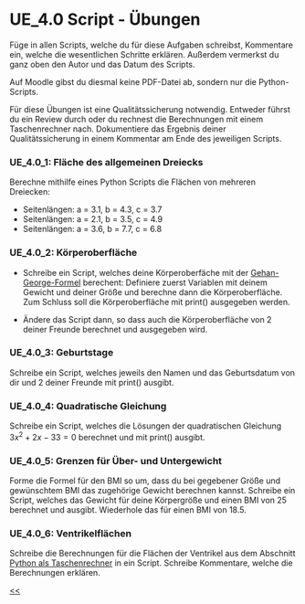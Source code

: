 # UE_4.0 Script - Übungen

Füge in allen Scripts, welche du für diese Aufgaben schreibst, Kommentare ein, 
welche die wesentlichen Schritte erklären.
Außerdem vermerkst du ganz oben den Autor und das Datum des Scripts.

Auf Moodle gibst du diesmal keine PDF-Datei ab, 
sondern nur die Python-Scripts.

Für diese Übungen ist eine Qualitätssicherung notwendig.
Entweder führst du ein Review durch oder du rechnest die 
Berechnungen mit einem Taschenrechner nach.
Dokumentiere das Ergebnis deiner Qualitätssicherung 
in einem Kommentar am Ende des jeweiligen Scripts.

### UE_4.0_1: Fläche des allgemeinen Dreiecks

Berechne mithilfe eines Python Scripts die Flächen von mehreren Dreiecken:
  - Seitenlängen: a = 3.1, b = 4.3, c = 3.7
  - Seitenlängen: a = 2.1, b = 3.5, c = 4.9
  - Seitenlängen: a = 3.6, b = 7.7, c = 6.8

### UE_4.0_2: Körperoberfläche
  
- Schreibe ein Script, welches deine Körperoberfäche mit der 
[Gehan-George-Formel](https://de.wikipedia.org/wiki/K%C3%B6rperoberfl%C3%A4che) berechent: 
Definiere zuerst Variablen mit deinem Gewicht und 
deiner Größe und berechne dann die Körperoberfläche.
Zum Schluss soll die Körperoberfläche mit print() ausgegeben werden.

- Ändere das Script dann, so dass auch die Körperoberfläche 
von 2 deiner Freunde berechnet und ausgegeben wird.

### UE_4.0_3: Geburtstage
 
Schreibe ein Script, welches jeweils den Namen und das Geburtsdatum von dir und 2 deiner Freunde mit print() ausgibt.


### UE_4.0_4: Quadratische Gleichung

Schreibe ein Script, welches die Lösungen der quadratischen Gleichung
$3x^2 + 2x - 33 = 0$ berechnet und mit print() ausgibt.

### UE_4.0_5: Grenzen für Über- und Untergewicht

Forme die Formel für den BMI so um, dass du bei gegebener
Größe und gewünschtem BMI das zugehörige Gewicht berechnen kannst.
Schreibe ein Script, welches das Gewicht für deine Körpergröße
und einen BMI von 25 berechnet und ausgibt.
Wiederhole das für einen BMI von 18.5.

### UE_4.0_6: Ventrikelflächen

Schreibe die Berechnungen für die Flächen der Ventrikel 
aus dem Abschnitt
[Python als Taschenrechner](UE_2.1_PythonAlsTaschenrechner.md) 
in ein Script.
Schreibe Kommentare, welche die Berechnungen erklären.



[<<](../skriptum/4.0_Script.md)